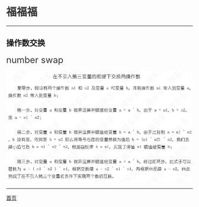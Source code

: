 # <font face="楷体" color=#333333>福福福</font>

-------------------------------------------------------------------------------------------

## 操作数交换
<font color=#333333 size='5'>number swap</font>

![操作数交换](/image/number-swap.jpg "操作数交换（number swap）")

-------------------------------------------------------------------------------------------

[首页](/)